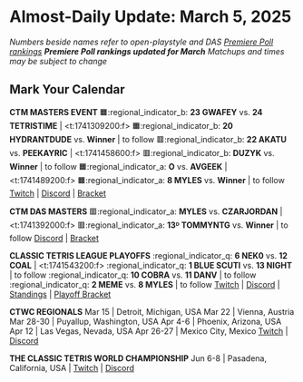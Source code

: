 # Almost-Daily Update: March 5, 2025
*Numbers beside names refer to open-playstyle and DAS [Premiere Poll rankings](https://docs.google.com/document/d/1uooeTGP5QtbZ8Z5DtetN0N56e1H6rQixL6t5YtMjsAc/edit?tab=t.0)*
***Premiere Poll rankings updated for March***
*Matchups and times may be subject to change*

## Mark Your Calendar
**CTM MASTERS EVENT**
:orange_square::regional_indicator_b:  **23 GWAFEY** vs. **24 TETRISTIME**  |  <t:1741309200:f>
:orange_square::regional_indicator_b:  **20 HYDRANTDUDE** vs. **Winner**  |  to follow
:red_square::regional_indicator_b:  **22 AKATU** vs. **PEEKAYRIC**  |  <t:1741458600:f>
:red_square::regional_indicator_b:  **DUZYK** vs. **Winner**  |  to follow
:orange_square::regional_indicator_a:  **O** vs. **AVGEEK**  |  <t:1741489200:f>
:orange_square::regional_indicator_a:  **8 MYLES** vs. **Winner**  |  to follow
[Twitch](https://twitch.tv/monthlytetris)  |  [Discord](https://go.ctm.gg/event/ctm-february-2025/masters-event/)  |  [Bracket](https://go.ctm.gg/event/ctm-february-2025/masters-event/)

**CTM DAS MASTERS**
:red_square::regional_indicator_a:  **MYLES** vs. **CZARJORDAN**  |  <t:1741392000:f>
:red_square::regional_indicator_a:  **13ᴰ TOMMYNTG** vs. **Winner**  |  to follow
[Discord](https://go.ctm.gg/discord)  |  [Bracket](https://go.ctm.gg/event/ctm-das-masters-february-2025/das-masters/)

**CLASSIC TETRIS LEAGUE PLAYOFFS**
:regional_indicator_q:  **6 NEK0** vs. **12 COAL**  |  <t:1741543200:f>
:regional_indicator_q:  **1 BLUE SCUTI** vs. **13 NIGHT**  |  to follow
:regional_indicator_q:  **10 COBRA** vs. **11 DANV**  |  to follow
:regional_indicator_q:  **2 MEME** vs. **8 MYLES**  |  to follow
[Twitch](https://twitch.tv/classictetrisleague)  |  [Discord](https://tinyurl.com/classictetrisleague)  |  [Standings](https://ctlscoreboard.herokuapp.com)  |  [Playoff Bracket](https://docs.google.com/spreadsheets/d/1cs9WL5MOUrnjjbmJ-JgT-Wr2BU4fUH9XFqSwggQllE0/edit?gid=848050943#gid=848050943)

**CTWC REGIONALS**
Mar 15  |  Detroit, Michigan, USA
Mar 22  |  Vienna, Austria
Mar 28-30  |  Puyallup, Washington, USA
Apr 4-6  |  Phoenix, Arizona, USA
Apr 12  |  Las Vegas, Nevada, USA
Apr 26-27  |  Mexico City, Mexico
[Twitch](https://www.twitch.tv/classictetris)  |  [Discord](https://tinyurl.com/ctwcdiscord)

**THE CLASSIC TETRIS WORLD CHAMPIONSHIP**
Jun 6-8  |  Pasadena, California, USA  |  [Twitch](https://www.twitch.tv/classictetris)  |  [Discord](https://tinyurl.com/ctwcdiscord)